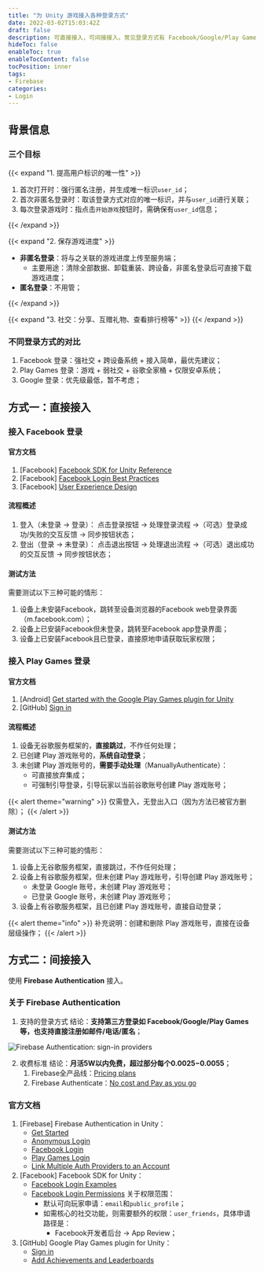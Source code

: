 ```yaml
---
title: "为 Unity 游戏接入各种登录方式"
date: 2022-03-02T15:03:42Z
draft: false
description: 可直接接入，可间接接入。常见登录方式有 Facebook/Google/Play Games.
hideToc: false
enableToc: true
enableTocContent: false
tocPosition: inner
tags:
- Firebase
categories:
- Login
---
```


## 背景信息

### 三个目标

{{< expand "1. 提高用户标识的唯一性" >}}

1. 首次打开时：强行匿名注册，并生成唯一标识`user_id`；
2. 首次非匿名登录时：取该登录方式对应的唯一标识，并与`user_id`进行关联；
3. 每次登录游戏时：指点击`开始游戏`按钮时，需确保有`user_id`信息；

{{< /expand >}}

{{< expand "2. 保存游戏进度" >}}

- **非匿名登录**：将与之关联的游戏进度上传至服务端；
  - 主要用途：清除全部数据、卸载重装、跨设备，非匿名登录后可直接下载游戏进度；
- **匿名登录**：不用管；

{{< /expand >}}

{{< expand "3. 社交：分享、互赠礼物、查看排行榜等" >}}
{{< /expand >}}

### 不同登录方式的对比

1. Facebook 登录：强社交 + 跨设备系统 + 接入简单，最优先建议；
2. Play Games 登录：游戏 + 弱社交 + 谷歌全家桶 + 仅限安卓系统；
3. Google 登录：优先级最低，暂不考虑；

## 方式一：直接接入

### 接入 Facebook 登录

#### 官方文档
 
1. [Facebook] [Facebook SDK for Unity Reference](https://developers.facebook.com/docs/unity/reference/current)
2. [Facebook] [Facebook Login Best Practices](https://developers.facebook.com/docs/facebook-login/best-practices)
3. [Facebook] [User Experience Design](https://developers.facebook.com/docs/facebook-login/userexperience)
  
#### 流程概述

1. 登入（未登录 -> 登录）：
  点击登录按钮 -> 处理登录流程 ->（可选）登录成功/失败的交互反馈 -> 同步按钮状态；
1. 登出（登录 -> 未登录）：
  点击退出按钮 -> 处理退出流程 ->（可选）退出成功的交互反馈 -> 同步按钮状态；

#### 测试方法

需要测试以下三种可能的情形：

1. 设备上未安装Facebook，跳转至设备浏览器的Facebook web登录界面（m.facebook.com）；
2. 设备上已安装Facebook但未登录，跳转至Facebook app登录界面；
3. 设备上已安装Facebook且已登录，直接原地申请获取玩家权限；

### 接入 Play Games 登录

#### 官方文档

1. [Android] [Get started with the Google Play Games plugin for Unity](https://developer.android.com/games/pgs/unity/unity-start)
2. [GitHub] [Sign in](https://github.com/playgameservices/play-games-plugin-for-unity#sign-in)

#### 流程概述

1. 设备无谷歌服务框架的，**直接跳过**，不作任何处理；
2. 已创建 Play 游戏账号的，**系统自动登录**；
3. 未创建 Play 游戏账号的，**需要手动处理**（ManuallyAuthenticate）：
   - 可直接放弃集成；
   - 可强制引导登录，引导玩家以当前谷歌账号创建 Play 游戏账号；

{{< alert theme="warning" >}}
仅需登入，无登出入口（因为方法已被官方删除）；
{{< /alert >}}

#### 测试方法

需要测试以下三种可能的情形：

1. 设备上无谷歌服务框架，直接跳过，不作任何处理；
2. 设备上有谷歌服务框架，但未创建 Play 游戏账号，引导创建 Play 游戏账号；
   - 未登录 Google 账号，未创建 Play 游戏账号；
   - 已登录 Google 账号，未创建 Play 游戏账号；
3. 设备上有谷歌服务框架，且已创建 Play 游戏账号，直接自动登录；

{{< alert theme="info" >}}
补充说明：创建和删除 Play 游戏账号，直接在设备层级操作；
{{< /alert >}}

## 方式二：间接接入

使用 **Firebase Authentication** 接入。

### 关于 Firebase Authentication

1. 支持的登录方式
  结论：**支持第三方登录如 Facebook/Google/Play Games 等，也支持直接注册如邮件/电话/匿名**；
  <img src='/images/posts/firebase-authentication-sign-in-providers.png' alt='Firebase Authentication: sign-in providers'>

2. 收费标准
  结论：**月活5W以内免费，超过部分每个$0.0025-$0.0055**；
   1. Firebase全产品线：[Pricing plans](https://firebase.google.com/pricing)
   2. Firebase Authenticate：[No cost and Pay as you go](https://firebase.google.com/docs/auth#identity-platform-limits)

### 官方文档

1. [Firebase] Firebase Authentication in Unity：
   - [Get Started](https://firebase.google.com/docs/auth/unity/start)
   - [Anonymous Login](https://firebase.google.com/docs/auth/unity/anonymous-auth)
   - [Facebook Login](https://firebase.google.com/docs/auth/unity/facebook-login)
   - [Play Games Login](https://firebase.google.com/docs/auth/unity/play-games)
   - [Link Multiple Auth Providers to an Account](https://firebase.google.com/docs/auth/unity/account-linking)
2. [Facebook] Facebook SDK for Unity：
   - [Facebook Login Examples](https://developers.facebook.com/docs/unity/examples#login)
   - [Facebook Login Permissions](https://developers.facebook.com/docs/permissions/reference#login_permissions)
    关于权限范围：
     - 默认可向玩家申请：`email`和`public_profile`；
     - 如需核心的社交功能，则需要额外的权限：`user_friends`，具体申请路径是：
       - Facebook开发者后台 -> App Review；
3. [GitHub] Google Play Games plugin for Unity：
   - [Sign in](https://github.com/playgameservices/play-games-plugin-for-unity#sign-in)
   - [Add Achievements and Leaderboards](https://github.com/playgameservices/play-games-plugin-for-unity#add-achievements-and-leaderboards)